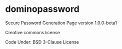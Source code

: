 # dominopassword
Secure Password Generation Page version 1.0.0-beta1

Creative commons license

Code Under:
BSD 3-Clause License
